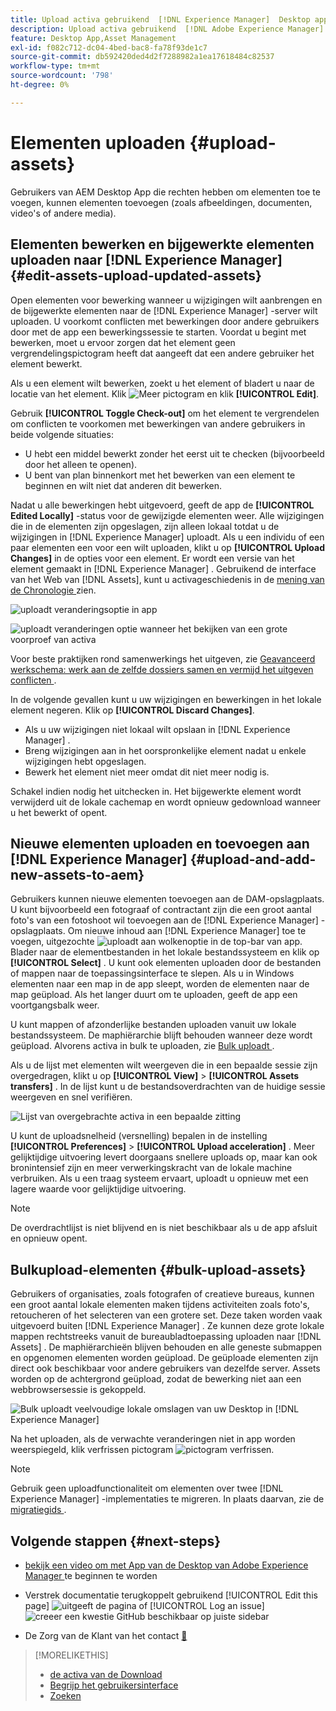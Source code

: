 ```yaml
---
title: Upload activa gebruikend  [!DNL Experience Manager]  Desktop app
description: Upload activa gebruikend  [!DNL Adobe Experience Manager]  Desktop app.
feature: Desktop App,Asset Management
exl-id: f082c712-dc04-4bed-bac8-fa78f93de1c7
source-git-commit: db592420ded4d2f7288982a1ea17618484c82537
workflow-type: tm+mt
source-wordcount: '798'
ht-degree: 0%

---
```


# Elementen uploaden {#upload-assets}

Gebruikers van AEM Desktop App die rechten hebben om elementen toe te voegen, kunnen elementen toevoegen (zoals afbeeldingen, documenten, video&#39;s of andere media).

## Elementen bewerken en bijgewerkte elementen uploaden naar [!DNL Experience Manager] {#edit-assets-upload-updated-assets}

Open elementen voor bewerking wanneer u wijzigingen wilt aanbrengen en de bijgewerkte elementen naar de [!DNL Experience Manager] -server wilt uploaden. U voorkomt conflicten met bewerkingen door andere gebruikers door met de app een bewerkingssessie te starten. Voordat u begint met bewerken, moet u ervoor zorgen dat het element geen vergrendelingspictogram heeft dat aangeeft dat een andere gebruiker het element bewerkt.

Als u een element wilt bewerken, zoekt u het element of bladert u naar de locatie van het element. Klik ![ Meer pictogram ](assets/do-not-localize/more2_da2.png) en klik **[!UICONTROL Edit]**.

Gebruik **[!UICONTROL Toggle Check-out]** om het element te vergrendelen om conflicten te voorkomen met bewerkingen van andere gebruikers in beide volgende situaties:

* U hebt een middel bewerkt zonder het eerst uit te checken (bijvoorbeeld door het alleen te openen).
* U bent van plan binnenkort met het bewerken van een element te beginnen en wilt niet dat anderen dit bewerken.

Nadat u alle bewerkingen hebt uitgevoerd, geeft de app de **[!UICONTROL Edited Locally]** -status voor de gewijzigde elementen weer. Alle wijzigingen die in de elementen zijn opgeslagen, zijn alleen lokaal totdat u de wijzigingen in [!DNL Experience Manager] uploadt. Als u een individu of een paar elementen een voor een wilt uploaden, klikt u op **[!UICONTROL Upload Changes]** in de opties voor een element. Er wordt een versie van het element gemaakt in [!DNL Experience Manager] . Gebruikend de interface van het Web van [!DNL Assets], kunt u activageschiedenis in de [ mening van de Chronologie ](https://experienceleague.adobe.com/en/docs/experience-manager-65/content/assets/using/activity-stream) zien.

![ uploadt veranderingsoptie in app ](assets/upload_changes_single1_da2.png " uploadt veranderingsoptie in app ")

![ uploadt veranderingen optie wanneer het bekijken van een grote voorproef van activa ](assets/upload_changes_single2_da2.png " veranderingen uploadt optie wanneer het bekijken van een grote voorproef van activa ")

Voor beste praktijken rond samenwerkings het uitgeven, zie [ Geavanceerd werkschema: werk aan de zelfde dossiers samen en vermijd het uitgeven conflicten ](#adv-workflow-collaborate-avoid-conflicts).

In de volgende gevallen kunt u uw wijzigingen en bewerkingen in het lokale element negeren. Klik op **[!UICONTROL Discard Changes]**.

* Als u uw wijzigingen niet lokaal wilt opslaan in [!DNL Experience Manager] .
* Breng wijzigingen aan in het oorspronkelijke element nadat u enkele wijzigingen hebt opgeslagen.
* Bewerk het element niet meer omdat dit niet meer nodig is.

Schakel indien nodig het uitchecken in. Het bijgewerkte element wordt verwijderd uit de lokale cachemap en wordt opnieuw gedownload wanneer u het bewerkt of opent.

## Nieuwe elementen uploaden en toevoegen aan [!DNL Experience Manager] {#upload-and-add-new-assets-to-aem}

Gebruikers kunnen nieuwe elementen toevoegen aan de DAM-opslagplaats. U kunt bijvoorbeeld een fotograaf of contractant zijn die een groot aantal foto&#39;s van een fotoshoot wil toevoegen aan de [!DNL Experience Manager] -opslagplaats. Om nieuwe inhoud aan [!DNL Experience Manager] toe te voegen, uitgezochte ![ uploadt aan wolkenoptie ](assets/do-not-localize/upload_to_cloud_da2.png) in de top-bar van app. Blader naar de elementbestanden in het lokale bestandssysteem en klik op **[!UICONTROL Select]** . U kunt ook elementen uploaden door de bestanden of mappen naar de toepassingsinterface te slepen. Als u in Windows elementen naar een map in de app sleept, worden de elementen naar de map geüpload. Als het langer duurt om te uploaden, geeft de app een voortgangsbalk weer.

<!-- ![Download progress bar for large-sized assets](assets/upload_status_da2.png "Download progress bar for large-sized assets")
-->

U kunt mappen of afzonderlijke bestanden uploaden vanuit uw lokale bestandssysteem. De maphiërarchie blijft behouden wanneer deze wordt geüpload. Alvorens activa in bulk te uploaden, zie [ Bulk uploadt ](#bulk-upload-assets).

Als u de lijst met elementen wilt weergeven die in een bepaalde sessie zijn overgedragen, klikt u op **[!UICONTROL View]** > **[!UICONTROL Assets transfers]** . In de lijst kunt u de bestandsoverdrachten van de huidige sessie weergeven en snel verifiëren.

![ Lijst van overgebrachte activa in een bepaalde zitting ](assets/assets_transfered_da2.png " Lijst van overgebrachte activa in een bepaalde zitting ")

U kunt de uploadsnelheid (versnelling) bepalen in de instelling **[!UICONTROL Preferences]** > **[!UICONTROL Upload acceleration]** . Meer gelijktijdige uitvoering levert doorgaans snellere uploads op, maar kan ook bronintensief zijn en meer verwerkingskracht van de lokale machine verbruiken. Als u een traag systeem ervaart, uploadt u opnieuw met een lagere waarde voor gelijktijdige uitvoering.

>[!NOTE]
>
>De overdrachtlijst is niet blijvend en is niet beschikbaar als u de app afsluit en opnieuw opent.

## Bulkupload-elementen {#bulk-upload-assets}

Gebruikers of organisaties, zoals fotografen of creatieve bureaus, kunnen een groot aantal lokale elementen maken tijdens activiteiten zoals foto&#39;s, retoucheren of het selecteren van een grotere set. Deze taken worden vaak uitgevoerd buiten [!DNL Experience Manager] . Ze kunnen deze grote lokale mappen rechtstreeks vanuit de bureaubladtoepassing uploaden naar [!DNL Assets] . De maphiërarchieën blijven behouden en alle geneste submappen en opgenomen elementen worden geüpload. De geüploade elementen zijn direct ook beschikbaar voor andere gebruikers van dezelfde server. Assets worden op de achtergrond geüpload, zodat de bewerking niet aan een webbrowsersessie is gekoppeld.

![ Bulk uploadt veelvoudige lokale omslagen van uw Desktop in [!DNL Experience Manager]](assets/upload_local_folders_da2.png " Bulk uploadt veelvoudige lokale omslagen van uw Desktop in Experience Manager ")

Na het uploaden, als de verwachte veranderingen niet in app worden weerspiegeld, klik verfrissen pictogram ![ pictogram ](assets/do-not-localize/refresh.png) verfrissen.

>[!NOTE]
>
>Gebruik geen uploadfunctionaliteit om elementen over twee [!DNL Experience Manager] -implementaties te migreren. In plaats daarvan, zie de [ migratiegids ](https://experienceleague.adobe.com/en/docs/experience-manager-65/content/assets/administer/assets-migration-guide).

## Volgende stappen {#next-steps}

* [ bekijk een video om met App van de Desktop van Adobe Experience Manager ](https://experienceleague.adobe.com/en/docs/experience-manager-learn/assets/creative-workflows/aem-desktop-app) te beginnen te worden

* Verstrek documentatie terugkoppelt gebruikend [!UICONTROL Edit this page] ![ uitgeeft de pagina ](assets/do-not-localize/edit-page.png) of [!UICONTROL Log an issue] ![ creeer een kwestie GitHub ](assets/do-not-localize/github-issue.png) beschikbaar op juiste sidebar

* De Zorg van de Klant van het contact [&#128279;](https://experienceleague.adobe.com/?support-solution=General#support)

>[!MORELIKETHIS]
>
>* [ de activa van de Download ](/help/using/download-assets.md)
>* [ Begrijp het gebruikersinterface ](/help/using/user-interface.md)
>* [Zoeken](/help/using/search.md)

